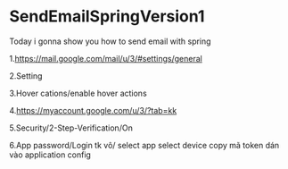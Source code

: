 # SendEmailSpringVersion1
Today i gonna show you how to send email with spring

1.https://mail.google.com/mail/u/3/#settings/general

2.Setting

3.Hover cations/enable hover actions

4.https://myaccount.google.com/u/3/?tab=kk

5.Security/2-Step-Verification/On 

6.App password/Login tk vô/ select app  select device copy mã token dán vào application config

